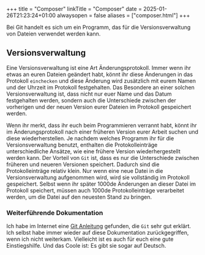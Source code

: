 +++
title = "Composer"
linkTitle = "Composer"
date = 2025-01-26T21:23:24+01:00
alwaysopen = false
aliases = ["composer.html"]
+++

Bei Git handelt es sich um ein Programm, das für die Versionsverwaltung von Dateien verwendet werden kann.

## Versionsverwaltung

Eine Versionsverwaltung ist eine Art Änderungsprotokoll. Immer wenn ihr etwas an euren Dateien geändert habt, könnt ihr diese Änderungen in das Protokoll `einchecken` und diese Änderung wird zusätzlich mit eurem Namen und der Uhrzeit im Protokoll festgehalten. Das Besondere an einer solchen Versionsverwaltung ist, dass nicht nur euer Name und das Datum festgehalten werden, sondern auch die Unterschiede zwischen der vorherigen und der neuen Version eurer Dateien im Protokoll gespeichert werden.

Wenn ihr merkt, dass ihr euch beim Programmieren verrannt habt, könnt ihr im Änderungsprotokoll nach einer früheren Version eurer Arbeit suchen und diese wiederherstellen. Je nachdem welches Programm ihr für die Versionsverwaltung benutzt, enthalten die Protokolleinträge unterschiedliche Ansätze, wie eine frühere Version wiederhergestellt werden kann. Der Vorteil von `Git` ist, dass es nur die Unterschiede zwischen früheren und neueren Versionen speichert. Dadurch sind die Protokolleinträge relativ klein. Nur wenn eine neue Datei in die Versionsverwaltung aufgenommen wird, wird sie vollständig im Protokoll gespeichert. Selbst wenn ihr später 1000de Änderungen an dieser Datei im Protokoll speichert, müssen auch 1000de Protokolleinträge verarbeitet werden, um die Datei auf den neuesten Stand zu bringen.

### Weiterführende Dokumentation

Ich habe im Internet eine [Git Anleitung](https://git-scm.com/book/de/v2) gefunden, die `Git` sehr gut erklärt. Ich selbst habe immer wieder auf diese Dokumentation zurückgegriffen, wenn ich nicht weiterkam. Vielleicht ist es auch für euch eine gute Einstiegshilfe. Und das Coole ist: Es gibt sie sogar auf Deutsch.
